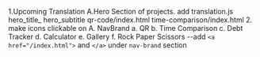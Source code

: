1.Upcoming Translation
    A.Hero Section of projects.
    add translation.js
        hero_title_
        hero_subtitle
            qr-code/index.html
            time-comparison/index.html
2. make icons clickable on
    A. NavBrand
        a. QR
        b. Time Comparison
        c. Debt Tracker
        d. Calculator
        e. Gallery
        f. Rock Paper Scissors
            --add `<a href="/index.html">` and `</a>` under `nav-brand` section


